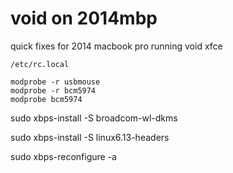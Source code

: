 # void on 2014mbp
 quick fixes for 2014 macbook pro running void xfce

`/etc/rc.local`
```
modprobe -r usbmouse
modprobe -r bcm5974
modprobe bcm5974
```
sudo xbps-install -S broadcom-wl-dkms

sudo xbps-install -S linux6.13-headers

sudo xbps-reconfigure -a